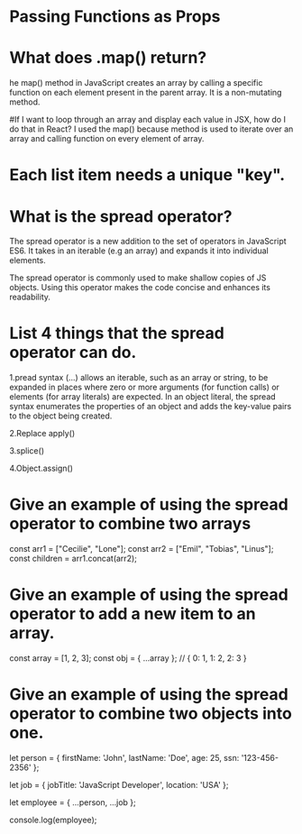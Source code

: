 # Passing Functions as Props

# What does .map() return?
he map() method in JavaScript creates an array by calling a specific function on each element present in the parent array.
It is a non-mutating method. 

#If I want to loop through an array and display each value in JSX, how do I do that in React?
I used the map() because method is used to iterate over an array and calling function on every element of array.

# Each list item needs a unique "key".

# What is the spread operator?

The spread operator is a new addition to the set of operators in JavaScript ES6. It takes in an iterable (e.g an array) and expands it into individual elements.

The spread operator is commonly used to make shallow copies of JS objects. Using this operator makes the code concise and enhances its readability.

# List 4 things that the spread operator can do.
1.pread syntax (...) allows an iterable, such as an array or string, to be expanded in places where zero or more arguments (for function calls) or elements (for array literals) are expected.
In an object literal, the spread syntax enumerates the properties of an object and adds the key-value pairs to the object being created.

2.Replace apply()

3.splice()

4.Object.assign()

# Give an example of using the spread operator to combine two arrays

const arr1 = ["Cecilie", "Lone"];
const arr2 = ["Emil", "Tobias", "Linus"];
const children = arr1.concat(arr2);

# Give an example of using the spread operator to add a new item to an array.

const array = [1, 2, 3];
const obj = { ...array }; // { 0: 1, 1: 2, 2: 3 }

# Give an example of using the spread operator to combine two objects into one.

let person = {
    firstName: 'John',
    lastName: 'Doe',
    age: 25,
    ssn: '123-456-2356'
};


let job = {
    jobTitle: 'JavaScript Developer',
    location: 'USA'
};

let employee = {
    ...person,
    ...job
};

console.log(employee);
